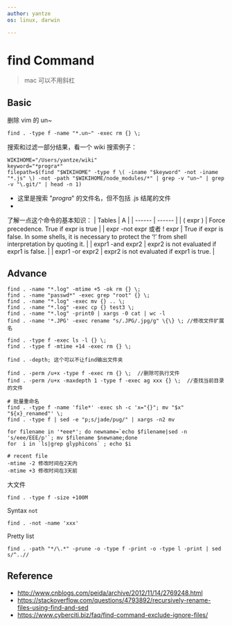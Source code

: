 ```yaml
---
author: yantze
os: linux, darwin

---
```



# find Command

> mac 可以不用斜杠

## Basic
删除 vim 的 un~
```
find . -type f -name "*.un~" -exec rm {} \;
```

搜索和过滤一部分结果，看一个 wiki 搜索例子：
```
WIKIHOME="/Users/yantze/wiki"
keyword="*progra*"
filepath=$(find "$WIKIHOME" -type f \( -iname "$keyword" -not -iname "*.js" \) -not -path "$WIKIHOME/node_modules/*" | grep -v "un~" | grep -v "\.git/" | head -n 1)
```
- 这里是搜索 "*progra*" 的文件名，但不包括 .js 结尾的文件
- 

了解一点这个命令的基本知识：
| Tables | A      |
| ------ | ------ |
| ( expr )      | Force precedence. True if expr is true      |
| expr -not expr 或者 ! expr     | True if expr is false. In some shells, it is necessary to protect the ‘!’ from shell interpretation by quoting it.      |
| expr1 -and expr2      | expr2 is not evaluated if expr1 is false.      |
| expr1 -or expr2      | expr2 is not evaluated if expr1 is true.      |


## Advance
```
find . -name "*.log" -mtime +5 -ok rm {} \;
find . -name "passwd*" -exec grep "root" {} \;
find . -name "*.log" -exec mv {} .. \;
find . -name "*.log" -exec cp {} test3 \;
find . -name "*.log" -print0 | xargs -0 cat | wc -l
find . -name '*.JPG' -exec rename "s/.JPG/.jpg/g" \{\} \; //修改文件扩展名

find . -type f -exec ls -l {} \;
find . -type f -mtime +14 -exec rm {} \;

find . -depth; 这个可以不让find输出文件夹

find . -perm /u+x -type f -exec rm {} \;  //删除可执行文件
find . -perm /u+x -maxdepth 1 -type f -exec ag xxx {} \;  //查找当前目录的文件

# 批量重命名
find . -type f -name 'file*' -exec sh -c 'x="{}"; mv "$x" "${x}_renamed"' \;
find . -type f | sed -e "p;s/jade/pug/" | xargs -n2 mv

for filename in '*eee*'; do newname=`echo $filename|sed -n 's/eee/EEE/p'`; mv $filename $newname;done
for  i in `ls|grep glyphicons` ; echo $i

# recent file
-mtime -2 修改时间在2天内
-mtime +3 修改时间在3天前
```

大文件
```
find . -type f -size +100M
```

Syntax `not`
```
find . -not -name 'xxx'
```

Pretty list
```
find . -path "*/\.*" -prune -o -type f -print -o -type l -print | sed s/^..//
```


## Reference
- http://www.cnblogs.com/peida/archive/2012/11/14/2769248.html
- https://stackoverflow.com/questions/4793892/recursively-rename-files-using-find-and-sed
- https://www.cyberciti.biz/faq/find-command-exclude-ignore-files/
